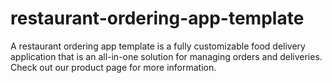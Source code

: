 # restaurant-ordering-app-template
A restaurant ordering app template is a fully customizable food delivery application that is an all-in-one solution for managing orders and deliveries. Check out our product page for more information.
